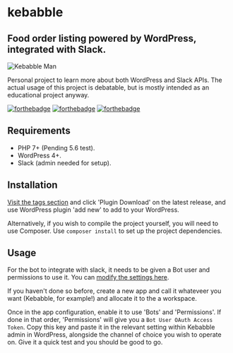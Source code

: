 # kebabble
## Food order listing powered by WordPress, integrated with Slack.

![Kebabble Man](https://www.soupbowl.io/wp-content/uploads/2018/04/kebabbleman.png)

Personal project to learn more about both WordPress and Slack APIs. The actual
usage of this project is debatable, but is mostly intended as an educational
project anyway.

[![forthebadge](https://forthebadge.com/images/badges/gluten-free.svg)](https://forthebadge.com)
[![forthebadge](https://forthebadge.com/images/badges/built-with-grammas-recipe.svg)](https://forthebadge.com)
[![forthebadge](https://forthebadge.com/images/badges/compatibility-club-penguin.svg)](https://forthebadge.com)

## Requirements
* PHP 7+ (Pending 5.6 test).
* WordPress 4+.
* Slack (admin needed for setup).

## Installation
[Visit the tags section][2] and click 'Plugin Download' on the latest release, 
and use WordPress plugin 'add new' to add to your WordPress.

Alternatively, if you wish to compile the project yourself, you will need to
use Composer. Use `composer install` to set up the project dependencies.

## Usage
For the bot to integrate with slack, it needs to be given a Bot user and
permissions to use it. You can [modify the settings here][1].

If you haven't done so before, create a new app and call it whateveer you
want (Kebabble, for example!) and allocate it to the a workspace. 

Once in the app configuration, enable it to use 'Bots' and 'Permissions'.
If done in that order, 'Permissions' will give you a 
`Bot User OAuth Access Token`. Copy this key and paste it in the relevant
setting within Kebabble admin in WordPress, alongside the channel of choice
you wish to operate on. Give it a quick test and you should be good to go.



[1]: https://api.slack.com/apps
[2]: https://gitlab.com/soup-bowl/kebabble/tags